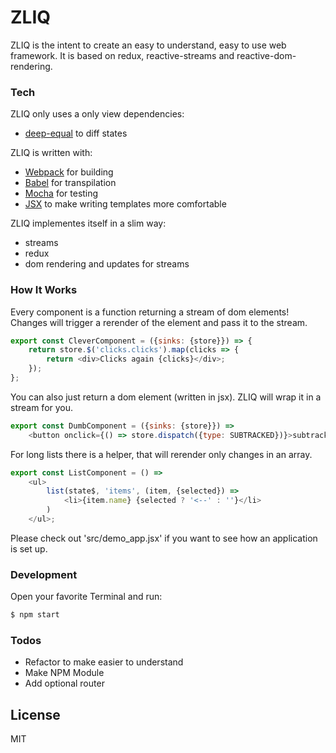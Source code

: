 # ZLIQ

ZLIQ is the intent to create an easy to understand, easy to use web framework. It is based on redux, reactive-streams and reactive-dom-rendering.

### Tech

ZLIQ only uses a only view dependencies:
 - [deep-equal](https://github.com/substack/node-deep-equal) to diff states
 
ZLIQ is written with:
 - [Webpack](https://github.com/webpack/webpack) for building
 - [Babel](https://github.com/babel/babel) for transpilation
 - [Mocha](https://github.com/mochajs/mocha) for testing
 - [JSX](https://facebook.github.io/jsx/) to make writing templates more comfortable

ZLIQ implementes itself in a slim way:
 - streams
 - redux
 - dom rendering and updates for streams

### How It Works

Every component is a function returning a stream of dom elements! Changes will trigger a rerender of the element and pass it to the stream. 

```js
export const CleverComponent = ({sinks: {store}}) => {
	return store.$('clicks.clicks').map(clicks => {
		return <div>Clicks again {clicks}</div>;
	});
};
```

You can also just return a dom element (written in jsx). ZLIQ will wrap it in a stream for you.

```js
export const DumbComponent = ({sinks: {store}}) =>
	<button onclick={() => store.dispatch({type: SUBTRACKED})}>subtracked</button>;
```

For long lists there is a helper, that will rerender only changes in an array.

```js
export const ListComponent = () =>
	<ul>
		list(state$, 'items', (item, {selected}) =>
			<li>{item.name} {selected ? '<--' : ''}</li>
		)
	</ul>;
```

Please check out 'src/demo_app.jsx' if you want to see how an application is set up.

### Development

Open your favorite Terminal and run:

```sh
$ npm start
```

### Todos

 - Refactor to make easier to understand
 - Make NPM Module
 - Add optional router

License
----

MIT
